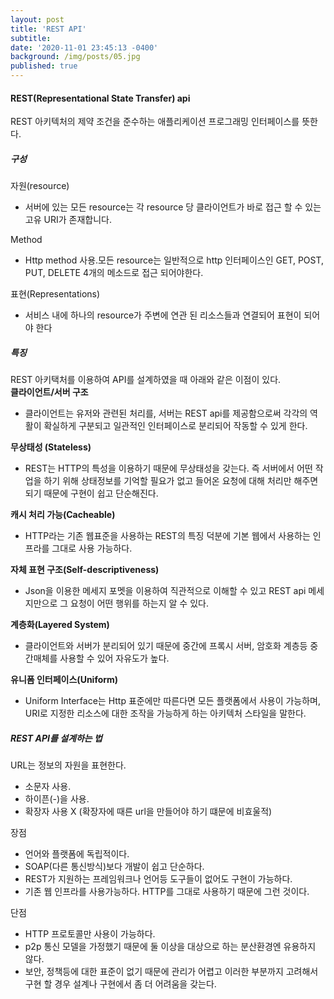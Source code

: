```yaml
---
layout: post
title: 'REST API'
subtitle:
date: '2020-11-01 23:45:13 -0400'
background: /img/posts/05.jpg
published: true
---
```


#### REST(Representational State Transfer) api
REST 아키텍처의 제약 조건을 준수하는 애플리케이션 프로그래밍 인터페이스를 뜻한다.

##### 구성
자원(resource)   
- 서버에 있는 모든 resource는 각 resource 당 클라이언트가 바로 접근 할 수 있는 고유 URI가 존재합니다.

Method
- Http method 사용.모든 resource는 일반적으로 http 인터페이스인 GET, POST, PUT, DELETE 4개의 메소드로 접근 되어야한다.

표현(Representations)
- 서비스 내에 하나의 resource가 주변에 연관 된 리소스들과 연결되어 표현이 되어야 한다

##### 특징
  REST 아키택처를 이용하여 API를 설계하였을 때 아래와 같은 이점이 있다.   
**클라이언트/서버 구조**      
- 클라이언트는 유저와 관련된 처리를, 서버는 REST api를 제공함으로써 각각의 역활이 확실하게 구분되고 일관적인 인터페이스로 분리되어 작동할 수 있게 한다.   

**무상태성 (Stateless)**   
- REST는 HTTP의 특성을 이용하기 때문에 무상태성을 갖는다. 즉 서버에서 어떤 작업을 하기 위해 상태정보를 기억할 필요가 없고 들어온 요청에 대해 처리만 해주면 되기 때문에 구현이 쉽고 단순해진다.

**캐시 처리 가능(Cacheable)**   
- HTTP라는 기존 웹표준을 사용하는 REST의 특징 덕분에 기본 웹에서 사용하는 인프라를 그대로 사용 가능하다.   

**자체 표현 구조(Self-descriptiveness)**   
- Json을 이용한 메세지 포멧을 이용하여 직관적으로 이해할 수 있고 REST api 메세지만으로 그 요청이 어떤 행위를 하는지 알 수 있다.   

**계층화(Layered System)**   
- 클라이언트와 서버가 분리되어 있기 때문에 중간에 프록시 서버, 암호화 계층등 중간매체를 사용할 수 있어 자유도가 높다.   

**유니폼 인터페이스(Uniform)**
- Uniform Interface는 Http 표준에만 따른다면 모든 플랫폼에서 사용이 가능하며, URI로 지정한 리소스에 대한 조작을 가능하게 하는 아키텍처 스타일을 말한다.   

##### REST API를 설계하는 법
URL는 정보의 자원을 표현한다.
  - 소문자 사용.
  - 하이픈(-)을 사용.
  - 확장자 사용 X (확장자에 때른 url을 만들어야 하기 떄문에 비효울적)

장점   
- 언어와 플랫폼에 독립적이다.
- SOAP(다른 통신방식)보다 개발이 쉽고 단순하다.
- REST가 지원하는 프레임워크나 언어등 도구들이 없어도 구현이 가능하다.
- 기존 웹 인프라를 사용가능하다. HTTP를 그대로 사용하기 때문에 그런 것이다.

단점
- HTTP 프로토콜만 사용이 가능하다.
- p2p 통신 모델을 가정했기 때문에 둘 이상을 대상으로 하는 분산환경엔 유용하지 않다.
- 보안, 정책등에 대한 표준이 없기 때문에 관리가 어렵고 이러한 부분까지 고려해서 구현 할 경우 설계나 구현에서 좀 더 어려움을 갖는다.
